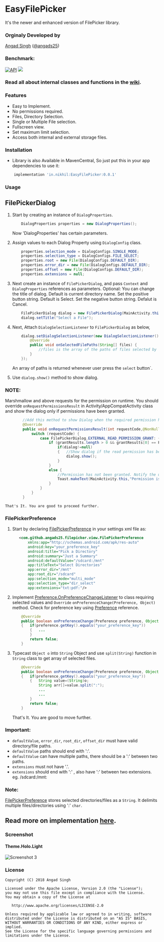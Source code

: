 # EasyFilePicker
It's the newer and enhanced version of FilePicker library. 

### Orginaly Developed by
[Angad Singh](https://www.github.com/angads25) ([@angads25](https://www.twitter.com/angads25))

### Benchmark:
[![API](https://img.shields.io/badge/API-9%2B-brightgreen.svg?style=flat)](https://android-arsenal.com/api?level=9) <a href="http://www.methodscount.com/?lib=com.github.angads25%3Afilepicker%3A1.1.1"><img src="https://img.shields.io/badge/Methods and size-271 | 43 KB-e91e63.svg"/></a>



### Read all about internal classes and functions in the [wiki](https://github.com/Angads25/android-filepicker/wiki).

### Features

* Easy to Implement.
* No permissions required.
* Files, Directory Selection.
* Single or Multiple File selection.
* Fullscreen view.
* Set maximum limit selection.
* Access both internal and external storage files.


### Installation

* Library is also Available in MavenCentral, So just put this in your app dependencies to use it:
```gradle
    implementation 'in.nikhil:EasyFilePicker:0.0.1'
```

### Usage
## FilePickerDialog
1. Start by creating an instance of `DialogProperties`.

    ```java
        DialogProperties properties = new DialogProperties();
    ```

    Now 'DialogProperties' has certain parameters.

2. Assign values to each Dialog Property using `DialogConfig` class.

    ```java
        properties.selection_mode = DialogConfigs.SINGLE_MODE;
        properties.selection_type = DialogConfigs.FILE_SELECT;
        properties.root = new File(DialogConfigs.DEFAULT_DIR);
        properties.error_dir = new File(DialogConfigs.DEFAULT_DIR);
        properties.offset = new File(DialogConfigs.DEFAULT_DIR);
        properties.extensions = null;
    ```

3. Next create an instance of `FilePickerDialog`, and pass `Context` and `DialogProperties` references as parameters. Optional: You can change the title of dialog. Default is current directory name. Set the positive button string. Default is Select. Set the negative button string. Defalut is Cancel.

    ```java
        FilePickerDialog dialog = new FilePickerDialog(MainActivity.this,properties);
        dialog.setTitle("Select a File");
    ```

4.  Next, Attach `DialogSelectionListener` to `FilePickerDialog` as below,
    ```java
        dialog.setDialogSelectionListener(new DialogSelectionListener() {
            @Override
            public void onSelectedFilePaths(String[] files) {
                //files is the array of the paths of files selected by the Application User.
            }
        });
    ```
    An array of paths is returned whenever user press the `select` button`.

5. Use ```dialog.show()``` method to show dialog.

### NOTE:
Marshmallow and above requests for the permission on runtime. You should override `onRequestPermissionsResult` in Activity/AppCompatActivity class and show the dialog only if permissions have been granted.

```java
        //Add this method to show Dialog when the required permission has been granted to the app.
        @Override
        public void onRequestPermissionsResult(int requestCode,@NonNull String permissions[],@NonNull int[] grantResults) {
            switch (requestCode) {
                case FilePickerDialog.EXTERNAL_READ_PERMISSION_GRANT: {
                    if (grantResults.length > 0 && grantResults[0] == PackageManager.PERMISSION_GRANTED) {
                        if(dialog!=null)
                        {   //Show dialog if the read permission has been granted.
                            dialog.show();
                        }
                    }
                    else {
                        //Permission has not been granted. Notify the user.
                        Toast.makeText(MainActivity.this,"Permission is Required for getting list of files",Toast.LENGTH_SHORT).show();
                    }
                }
            }
        }
```

    That's It. You are good to proceed further.

### FilePickerPreference

1. Start by declaring [FilePickerPreference](https://github.com/angads25/android-filepicker/wiki/filepicker-preference) in your settings xml file as:

    ```xml
       <com.github.angads25.filepicker.view.FilePickerPreference
           xmlns:app="http://schemas.android.com/apk/res-auto"
           android:key="your_preference_key"
           android:title="Pick a Directory"
           android:summary="Just a Summary"
           android:defaultValue="/sdcard:/mnt"
           app:titleText="Select Directories"
           app:error_dir="/mnt"
           app:root_dir="/sdcard"
           app:selection_mode="multi_mode"
           app:selection_type="dir_select"
           app:extensions="txt:pdf:"/>
    ```

2. Implement [Preference.OnPreferenceChangeListener](https://developer.android.com/reference/android/preference/Preference.OnPreferenceChangeListener.html) to class requiring selected values and `Override` `onPreferenceChange(Preference, Object)` method. Check for preference key using [Preference](https://developer.android.com/reference/android/preference/Preference.html) reference.

    ```java
        @Override
        public boolean onPreferenceChange(Preference preference, Object o)
        {   if(preference.getKey().equals("your_preference_key"))
            {   ...
            }
            return false;
        }
    ```
3. Typecast `Object o` into `String` Object and use `split(String)` function in `String` class to get array of selected files.

    ```java
        @Override
        public boolean onPreferenceChange(Preference preference, Object o)
        {   if(preference.getKey().equals("your_preference_key"))
            {   String value=(String)o;
                String arr[]=value.split(":");
                ...
                ...
            }
            return false;
        }
    ```

    That's It. You are good to move further.

### Important:
* `defaultValue`, `error_dir`, `root_dir`, `offset_dir` must have valid directory/file paths.
* `defaultValue` paths should end with ':'.
* `defaultValue` can have multiple paths, there should be a ':' between two paths.
* `extensions` must not have '.'.
* `extensions` should end with ':' , also have ':' between two extensions.
eg. /sdcard:/mnt:

### Note:
[FilePickerPreference](https://github.com/angads25/android-filepicker/wiki/filepicker-preference) stores selected directories/files as a `String`. It delimits multiple files/directories using ':' `char`.

## Read more on implementation [here](https://github.com/Angads25/android-filepicker/wiki/Implementation).

### Screenshot


#### Theme.Holo.Light

![Screenshot 3](https://raw.githubusercontent.com/Angads25/android-filepicker/release/screenshots/theme_holo_light.png)




### License
    Copyright (C) 2018 Angad Singh

    Licensed under the Apache License, Version 2.0 (the "License");
    you may not use this file except in compliance with the License.
    You may obtain a copy of the License at

       http://www.apache.org/licenses/LICENSE-2.0

    Unless required by applicable law or agreed to in writing, software
    distributed under the License is distributed on an "AS IS" BASIS,
    WITHOUT WARRANTIES OR CONDITIONS OF ANY KIND, either express or implied.
    See the License for the specific language governing permissions and
    limitations under the License.
